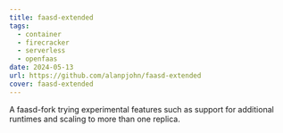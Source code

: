 ```yaml
---
title: faasd-extended
tags:
  - container
  - firecracker
  - serverless
  - openfaas
date: 2024-05-13
url: https://github.com/alanpjohn/faasd-extended
cover: faasd-extended
---
```

A faasd-fork trying experimental features such as support for additional runtimes and scaling to more than one replica.